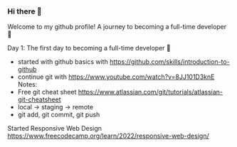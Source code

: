 ### Hi there 👋

Welcome to my github profile!
A journey to becoming a full-time developer 🚀

Day 1: The first day to becoming a full-time developer 🚀

- started with github basics with https://github.com/skills/introduction-to-github
- continue git with https://www.youtube.com/watch?v=8JJ101D3knE
  Notes:
- Free git cheat sheet https://www.atlassian.com/git/tutorials/atlassian-git-cheatsheet
- local -> staging -> remote
- git add, git commit, git push

Started Responsive Web Design https://www.freecodecamp.org/learn/2022/responsive-web-design/

<!--
**alx15/alx15** is a ✨ _special_ ✨ repository because its `README.md` (this file) appears on your GitHub profile.

Here are some ideas to get you started:

- 🔭 I’m currently working on ...
- 🌱 I’m currently learning ...
- 👯 I’m looking to collaborate on ...
- 🤔 I’m looking for help with ...
- 💬 Ask me about ...
- 📫 How to reach me: ...
- 😄 Pronouns: ...
- ⚡ Fun fact: ...
-->
